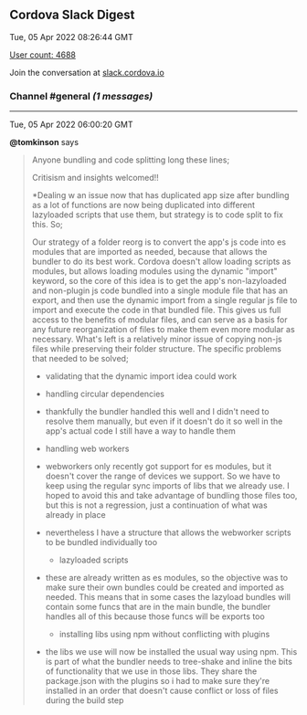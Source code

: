## Cordova Slack Digest
Tue, 05 Apr 2022 08:26:44 GMT

[User count: 4688](https://cordova.slack.com/)


Join the conversation at [slack.cordova.io](http://slack.cordova.io/)

### __Channel #general__ _(1 messages)_
---

Tue, 05 Apr 2022 06:00:20 GMT

__@tomkinson__ says 
> Anyone bundling and code splitting long these lines;
> 
> Critisism and insights welcomed!!
> 
> *Dealing w an issue now that has duplicated app size after bundling as a lot of functions are now being duplicated into different lazyloaded scripts that use them, but strategy is to code split to fix this. So;
> 
> Our strategy of a folder reorg is to convert the app's js code into es modules that are imported as needed, because that allows the bundler to do its best work. Cordova doesn't allow loading scripts as modules, but allows loading modules using the dynamic "import" keyword, so the core of this idea is to get the app's non-lazyloaded and non-plugin js code bundled into a single module file that has an export, and then use the dynamic import from a single regular js file to import and execute the code in that bundled file. This gives us full access to the benefits of modular files, and can serve as a basis for any future reorganization of files to make them even more modular as necessary. What's left is a relatively minor issue of copying non-js files while preserving their folder structure. The specific problems that needed to be solved;
> 
> 	- validating that the dynamic import idea could work
> 	- handling circular dependencies
> 	
>   - thankfully the bundler handled this well and I didn't need to resolve them manually, but even if it doesn't do it so well in the app's actual code I still have a way to handle them
>  - handling web workers
> 	 
>  - webworkers only recently got support for es modules, but it doesn't cover the range of devices we support. So we have to keep using the regular sync imports of libs that we already use. I hoped to avoid this and take advantage of bundling those files too, but this is not a regression, just a continuation of what was already in place
> - nevertheless I have a structure that allows the webworker scripts to be bundled individually too
> 
> 	- lazyloaded scripts
> - these are already written as es modules, so the objective was to make sure their own bundles could be created and imported as needed. This means that in some cases the lazyload bundles will contain some funcs that are in the main bundle, the bundler handles all of this because those funcs will be exports too
> 
> 	- installing libs using npm without conflicting with plugins
> - the libs we use will now be installed the usual way using npm. This is part of what the bundler needs to tree-shake and inline the bits of functionality that we use in those libs. They share the package.json with the plugins so i had to make sure they're installed in an order that doesn't cause conflict or loss of files during the build step
> 
